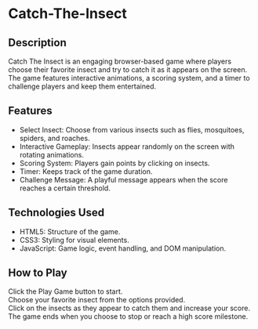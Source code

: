 # Catch-The-Insect

## Description
Catch The Insect is an engaging browser-based game where players choose their favorite insect and try to catch it as it appears on the screen. The game features interactive animations, a scoring system, and a timer to challenge players and keep them entertained.

## Features 

- Select Insect: Choose from various insects such as flies, mosquitoes, spiders, and roaches.
- Interactive Gameplay: Insects appear randomly on the screen with rotating animations.
- Scoring System: Players gain points by clicking on insects.
- Timer: Keeps track of the game duration.
- Challenge Message: A playful message appears when the score reaches a certain threshold.

## Technologies Used

- HTML5: Structure of the game.
- CSS3: Styling for visual elements.
- JavaScript: Game logic, event handling, and DOM manipulation.

## How to Play

Click the Play Game button to start.<br>
Choose your favorite insect from the options provided.<br>
Click on the insects as they appear to catch them and increase your score.<br>
The game ends when you choose to stop or reach a high score milestone.<br>


